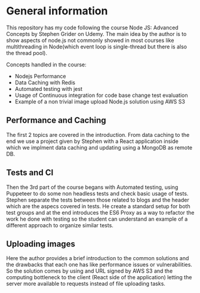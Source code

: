 # General information

This repository has my code following the course Node JS: Advanced Concepts by Stephen Grider on Udemy. 
The main idea by the author is to show aspects of node.js not commonly showed in most courses like
multithreading in Node(which event loop is single-thread but there is also the thread pool). 

Concepts handled in the course:

* Nodejs Performance
* Data Caching with Redis 
* Automated testing with jest
* Usage of Continuous integration for code base change test evaluation
* Example of a non trivial image upload Node.js solution using AWS S3

## Performance and Caching
The first 2 topics are covered in the introduction. From data caching to the end we use a project given by Stephen with a React application inside which we implment data caching and updating using a MongoDB as remote DB.

## Tests and CI
Then the 3rd part of the course begans with Automated testing, using Puppeteer to do some non headless tests and check basic usage of tests. Stephen separate the tests between those related to blogs and the header which are the aspecs covered in tests. He create a standard setup for both test groups and at the end introduces the ES6 Proxy as a way to refactor the work he done with testing so the student can understand an example of a different approach to organize similar tests.

## Uploading images
Here the author provides a brief introduction to the common solutions and the drawbacks that each one has like performance issues or vulnerabilities. So the solution comes by using and URL signed by AWS S3 and the computing bottleneck to the client (React side of the application) letting the server more available to requests instead of file uploading tasks.

